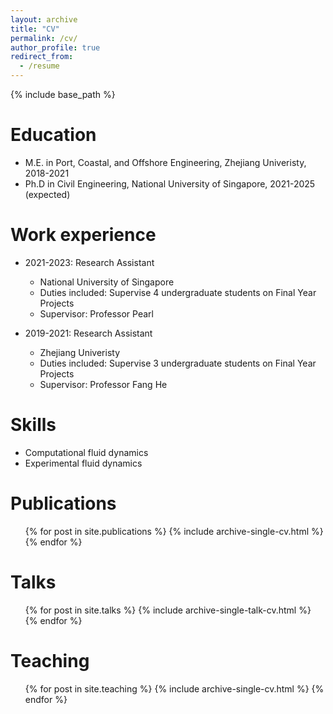 ```yaml
---
layout: archive
title: "CV"
permalink: /cv/
author_profile: true
redirect_from:
  - /resume
---
```


{% include base_path %}

Education
======
* M.E. in Port, Coastal, and Offshore Engineering, Zhejiang Univeristy, 2018-2021
* Ph.D in Civil Engineering, National University of Singapore, 2021-2025 (expected)

Work experience
======
* 2021-2023: Research Assistant
  * National University of Singapore
  * Duties included: Supervise 4 undergraduate students on Final Year Projects
  * Supervisor: Professor Pearl

* 2019-2021: Research Assistant
  * Zhejiang Univeristy
  * Duties included: Supervise 3 undergraduate students on Final Year Projects
  * Supervisor: Professor Fang He

Skills
======
* Computational fluid dynamics
* Experimental fluid dynamics

Publications
======
  <ul>{% for post in site.publications %}
    {% include archive-single-cv.html %}
  {% endfor %}</ul>
  
Talks
======
  <ul>{% for post in site.talks %}
    {% include archive-single-talk-cv.html %}
  {% endfor %}</ul>
  
Teaching
======
  <ul>{% for post in site.teaching %}
    {% include archive-single-cv.html %}
  {% endfor %}</ul>
